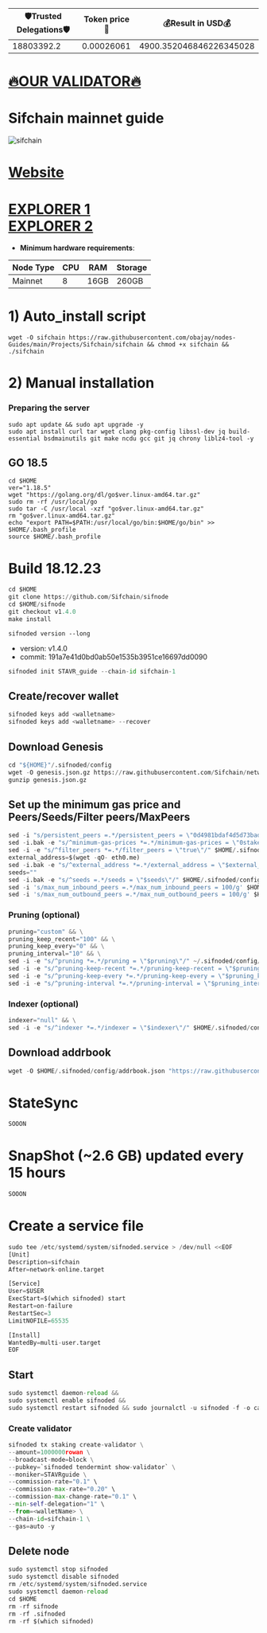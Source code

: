 <!-- START_TABLE -->
| 🛡Trusted Delegations🛡 | Token price🧲 | 💰Result in USD💰 |
|-------------|---------|---------------|
| 18803392.2 | 0.00026061 | 4900.352046846226345028 |

<!-- END_TABLE -->













































































[🔥OUR VALIDATOR🔥](https://restake.app/sifchain/sifvaloper1k5ypsesvvfga6pxjdxggaph97ywwf4l4mw0mqp)
=

# Sifchain mainnet guide
![sifchain](https://user-images.githubusercontent.com/44331529/190616339-2de8f67c-4818-4a99-8b5b-6b6e713fd023.png)

[Website](https://sifchain.network/)
=
[EXPLORER 1](https://explorer.stavr.tech/Sifchain/staking) \
[EXPLORER 2](https://www.mintscan.io/sifchain/validators)
=

- **Minimum hardware requirements**:

| Node Type |CPU | RAM  | Storage  | 
|-----------|----|------|----------|
| Mainnet   |   8| 16GB | 260GB    |


# 1) Auto_install script
```pytohn
wget -O sifchain https://raw.githubusercontent.com/obajay/nodes-Guides/main/Projects/Sifchain/sifchain && chmod +x sifchain && ./sifchain
```

# 2) Manual installation

### Preparing the server
```pytohn
sudo apt update && sudo apt upgrade -y
sudo apt install curl tar wget clang pkg-config libssl-dev jq build-essential bsdmainutils git make ncdu gcc git jq chrony liblz4-tool -y
```
## GO 18.5
```pytohn
cd $HOME
ver="1.18.5"
wget "https://golang.org/dl/go$ver.linux-amd64.tar.gz"
sudo rm -rf /usr/local/go
sudo tar -C /usr/local -xzf "go$ver.linux-amd64.tar.gz"
rm "go$ver.linux-amd64.tar.gz"
echo "export PATH=$PATH:/usr/local/go/bin:$HOME/go/bin" >> $HOME/.bash_profile
source $HOME/.bash_profile
```

# Build 18.12.23
```python
cd $HOME
git clone https://github.com/Sifchain/sifnode
cd $HOME/sifnode
git checkout v1.4.0
make install
```
`sifnoded version --long`
- version: v1.4.0
- commit: 191a7e41d0bd0ab50e1535b3951ce16697dd0090

```python
sifnoded init STAVR_guide --chain-id sifchain-1
```    

## Create/recover wallet
```python
sifnoded keys add <walletname>
sifnoded keys add <walletname> --recover
```

## Download Genesis

```python
cd "${HOME}"/.sifnoded/config
wget -O genesis.json.gz https://raw.githubusercontent.com/Sifchain/networks/master/betanet/sifchain-1/genesis.json.gz
gunzip genesis.json.gz
```

## Set up the minimum gas price and Peers/Seeds/Filter peers/MaxPeers
```python
sed -i "s/persistent_peers =.*/persistent_peers = \"0d4981bdaf4d5d73bad00af3b1fa9d699e4d3bc0@44.235.108.41:26656,bcc2d07a14a8a0b3aa202e9ac106dec0bef91fda@13.55.247.60:26656,663dec65b754aceef5fcccb864048305208e7eb2@34.248.110.88:26656,0120f0a48e7e81cc98829ef4f5b39480f11ecd5a@52.76.185.17:26656,6535497f0152293d773108774a705b86c2249a9c@44.238.121.65:26656,fdf5cffc2b20a20fab954d3b6785e9c382762d14@34.255.133.248:26656,8c240f71f9e060277ce18dc09d82d3bbb05d1972@13.211.43.177:26656,9fbcb6bd5a7f20a716564157c4f6296d2faf5f64@18.138.208.95:26656\"/g" "${HOME}"/.sifnoded/config/config.toml
sed -i.bak -e "s/^minimum-gas-prices *=.*/minimum-gas-prices = \"0stake\"/;" ~/.sifnoded/config/app.toml
sed -i -e "s/^filter_peers *=.*/filter_peers = \"true\"/" $HOME/.sifnoded/config/config.toml
external_address=$(wget -qO- eth0.me) 
sed -i.bak -e "s/^external_address *=.*/external_address = \"$external_address:26656\"/" $HOME/.sifnoded/config/config.toml
seeds=""
sed -i.bak -e "s/^seeds =.*/seeds = \"$seeds\"/" $HOME/.sifnoded/config/config.toml
sed -i 's/max_num_inbound_peers =.*/max_num_inbound_peers = 100/g' $HOME/.sifnoded/config/config.toml
sed -i 's/max_num_outbound_peers =.*/max_num_outbound_peers = 100/g' $HOME/.sifnoded/config/config.toml

```
### Pruning (optional)
```python
pruning="custom" && \
pruning_keep_recent="100" && \
pruning_keep_every="0" && \
pruning_interval="10" && \
sed -i -e "s/^pruning *=.*/pruning = \"$pruning\"/" ~/.sifnoded/config/app.toml && \
sed -i -e "s/^pruning-keep-recent *=.*/pruning-keep-recent = \"$pruning_keep_recent\"/" ~/.sifnoded/config/app.toml && \
sed -i -e "s/^pruning-keep-every *=.*/pruning-keep-every = \"$pruning_keep_every\"/" ~/.sifnoded/config/app.toml && \
sed -i -e "s/^pruning-interval *=.*/pruning-interval = \"$pruning_interval\"/" ~/.sifnoded/config/app.toml
```
### Indexer (optional) 
```python
indexer="null" && \
sed -i -e "s/^indexer *=.*/indexer = \"$indexer\"/" $HOME/.sifnoded/config/config.toml
``` 
## Download addrbook
```python
wget -O $HOME/.sifnoded/config/addrbook.json "https://raw.githubusercontent.com/obajay/nodes-Guides/main/Projects/Sifchain/addrbook.json"
```

# StateSync
```python
SOOON
```
# SnapShot (~2.6 GB) updated every 15 hours
```python
SOOON
```

# Create a service file
```python
sudo tee /etc/systemd/system/sifnoded.service > /dev/null <<EOF
[Unit]
Description=sifchain
After=network-online.target

[Service]
User=$USER
ExecStart=$(which sifnoded) start
Restart=on-failure
RestartSec=3
LimitNOFILE=65535

[Install]
WantedBy=multi-user.target
EOF
```

## Start
```python
sudo systemctl daemon-reload &&
sudo systemctl enable sifnoded &&
sudo systemctl restart sifnoded && sudo journalctl -u sifnoded -f -o cat
```

### Create validator
```python
sifnoded tx staking create-validator \
--amount=1000000rowan \
--broadcast-mode=block \
--pubkey=`sifnoded tendermint show-validator` \
--moniker=STAVRguide \
--commission-rate="0.1" \
--commission-max-rate="0.20" \
--commission-max-change-rate="0.1" \
--min-self-delegation="1" \
--from=<walletName> \
--chain-id=sifchain-1 \
--gas=auto -y
```

## Delete node
```python
sudo systemctl stop sifnoded
sudo systemctl disable sifnoded
rm /etc/systemd/system/sifnoded.service
sudo systemctl daemon-reload
cd $HOME
rm -rf sifnode
rm -rf .sifnoded
rm -rf $(which sifnoded)
```

